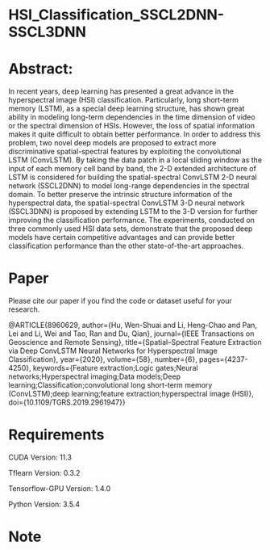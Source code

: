 # HSI_Classification_SSCL2DNN-SSCL3DNN

# Abstract:

In recent years, deep learning has presented a great advance in the hyperspectral image (HSI) classification. Particularly, long short-term memory (LSTM), as a special deep learning structure, has shown great ability in modeling long-term dependencies in the time dimension of video or the spectral dimension of HSIs. However, the loss of spatial information makes it quite difficult to obtain better performance. In order to address this problem, two novel deep models are proposed to extract more discriminative spatial-spectral features by exploiting the convolutional LSTM (ConvLSTM). By taking the data patch in a local sliding window as the input of each memory cell band by band, the 2-D extended architecture of LSTM is considered for building the spatial-spectral ConvLSTM 2-D neural network (SSCL2DNN) to model long-range dependencies in the spectral domain. To better preserve the intrinsic structure information of the hyperspectral data, the spatial-spectral ConvLSTM 3-D neural network (SSCL3DNN) is proposed by extending LSTM to the 3-D version for further improving the classification performance. The experiments, conducted on three commonly used HSI data sets, demonstrate that the proposed deep models have certain competitive advantages and can provide better classification performance than the other state-of-the-art approaches.


# Paper
Please cite our paper if you find the code or dataset useful for your research.

@ARTICLE{8960629,
  author={Hu, Wen-Shuai and Li, Heng-Chao and Pan, Lei and Li, Wei and Tao, Ran and Du, Qian},
  journal={IEEE Transactions on Geoscience and Remote Sensing}, 
  title={Spatial–Spectral Feature Extraction via Deep ConvLSTM Neural Networks for Hyperspectral Image Classification}, 
  year={2020},
  volume={58},
  number={6},
  pages={4237-4250},
  keywords={Feature extraction;Logic gates;Neural networks;Hyperspectral imaging;Data models;Deep learning;Classification;convolutional long short-term memory (ConvLSTM);deep learning;feature extraction;hyperspectral image (HSI)},
  doi={10.1109/TGRS.2019.2961947}}

  # Requirements
  CUDA Version: 11.3

  Tflearn Version: 0.3.2
  
  Tensorflow-GPU Version: 1.4.0
  
  Python Version: 3.5.4

# Note
